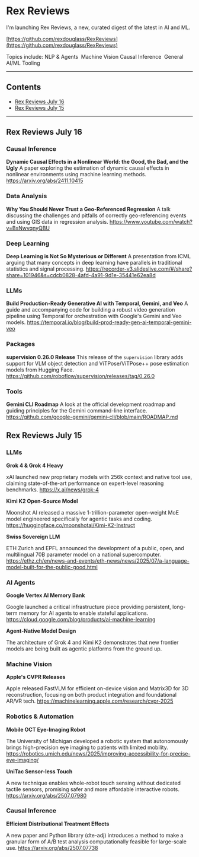 # Rex Reviews

I'm launching Rex Reviews, a new, curated digest of the latest in AI and ML.

[https://github.com/rexdouglass/RexReviews](https://github.com/rexdouglass/RexReviews)

Topics include: NLP & Agents ️ Machine Vision  Causal Inference ️ General AI/ML Tooling

---

## Contents
- [Rex Reviews July 16](#rex-reviews-july-16)
- [Rex Reviews July 15](#rex-reviews-july-15)

---

## Rex Reviews July 16

### Causal Inference

**Dynamic Causal Effects in a Nonlinear World: the Good, the Bad, and the Ugly**
A paper exploring the estimation of dynamic causal effects in nonlinear environments using machine learning methods.
https://arxiv.org/abs/2411.10415

### Data Analysis

**Why You Should Never Trust a Geo-Referenced Regression**
A talk discussing the challenges and pitfalls of correctly geo-referencing events and using GIS data in regression analysis.
https://www.youtube.com/watch?v=BsNwvqnyQBU

### Deep Learning

**Deep Learning is Not So Mysterious or Different**
A presentation from ICML arguing that many concepts in deep learning have parallels in traditional statistics and signal processing.
https://recorder-v3.slideslive.com/#/share?share=101946&s=cdcb0828-4afd-4a91-9d1e-35441e62ea8d

### LLMs

**Build Production-Ready Generative AI with Temporal, Gemini, and Veo**
A guide and accompanying code for building a robust video generation pipeline using Temporal for orchestration with Google's Gemini and Veo models.
https://temporal.io/blog/build-prod-ready-gen-ai-temporal-gemini-veo

### Packages

**supervision 0.26.0 Release**
This release of the `supervision` library adds support for VLM object detection and ViTPose/ViTPose++ pose estimation models from Hugging Face.
https://github.com/roboflow/supervision/releases/tag/0.26.0

### Tools

**Gemini CLI Roadmap**
A look at the official development roadmap and guiding principles for the Gemini command-line interface.
https://github.com/google-gemini/gemini-cli/blob/main/ROADMAP.md
## Rex Reviews July 15

### LLMs

**Grok 4 & Grok 4 Heavy**

xAI launched new proprietary models with 256k context and native tool use, claiming state-of-the-art performance on expert-level reasoning benchmarks.
https://x.ai/news/grok-4

**Kimi K2 Open-Source Model**

Moonshot AI released a massive 1-trillion-parameter open-weight MoE model engineered specifically for agentic tasks and coding.
https://huggingface.co/moonshotai/Kimi-K2-Instruct

**Swiss Sovereign LLM**

ETH Zurich and EPFL announced the development of a public, open, and multilingual 70B parameter model on a national supercomputer.
https://ethz.ch/en/news-and-events/eth-news/news/2025/07/a-language-model-built-for-the-public-good.html

### AI Agents

**Google Vertex AI Memory Bank**

Google launched a critical infrastructure piece providing persistent, long-term memory for AI agents to enable stateful applications.
https://cloud.google.com/blog/products/ai-machine-learning

**Agent-Native Model Design**

The architecture of Grok 4 and Kimi K2 demonstrates that new frontier models are being built as agentic platforms from the ground up.

### Machine Vision

**Apple's CVPR Releases**

Apple released FastVLM for efficient on-device vision and Matrix3D for 3D reconstruction, focusing on both product integration and foundational AR/VR tech.
https://machinelearning.apple.com/research/cvpr-2025

### Robotics & Automation

**Mobile OCT Eye-Imaging Robot**

The University of Michigan developed a robotic system that autonomously brings high-precision eye imaging to patients with limited mobility.
https://robotics.umich.edu/news/2025/improving-accessibility-for-precise-eye-imaging/

**UniTac Sensor-less Touch**

A new technique enables whole-robot touch sensing without dedicated tactile sensors, promising safer and more affordable interactive robots.
https://arxiv.org/abs/2507.07980

### Causal Inference

**Efficient Distributional Treatment Effects**

A new paper and Python library (dte-adj) introduces a method to make a granular form of A/B test analysis computationally feasible for large-scale use.
https://arxiv.org/abs/2507.07738

